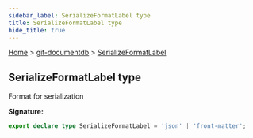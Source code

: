 ```yaml
---
sidebar_label: SerializeFormatLabel type
title: SerializeFormatLabel type
hide_title: true
---
```


[Home](./index.md) &gt; [git-documentdb](./git-documentdb.md) &gt; [SerializeFormatLabel](./git-documentdb.serializeformatlabel.md)

## SerializeFormatLabel type

Format for serialization

<b>Signature:</b>

```typescript
export declare type SerializeFormatLabel = 'json' | 'front-matter';
```
